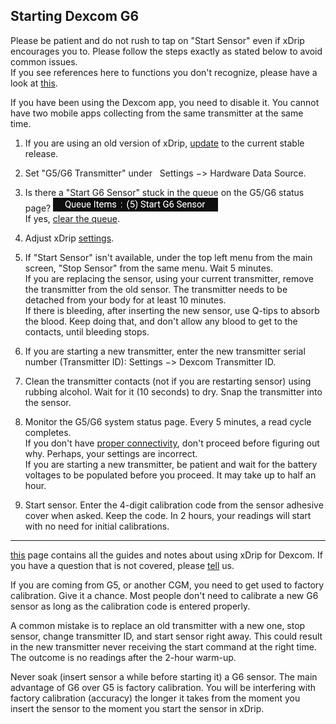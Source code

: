 ## Starting Dexcom G6  
  
Please be patient and do not rush to tap on "Start Sensor" even if xDrip encourages you to.  Please follow the steps exactly as stated below to avoid common issues.  
If you see references here to functions you don't recognize, please have a look at [this](./Dexcom-Basics.md).  
  
If you have been using the Dexcom app, you need to disable it.  You cannot have two mobile apps collecting from the same transmitter at the same time.  
  
1.  If you are using an old version of xDrip, [update](./Updates.md) to the current stable release.  

2.  Set "G5/G6 Transmitter" under &nbsp; Settings &#8722;> Hardware Data Source.  

3. Is there a "Start G6 Sensor" stuck in the queue on the G5/G6 status page?
![](./images/queue-stuck.png)  
If yes, [clear the queue](./Clear-queue.md).  

4.  Adjust xDrip [settings](./G6-Recommended-Settings.md).  

5.  If "Start Sensor" isn't available, under the top left menu from the main screen, "Stop Sensor" from the same menu.  Wait 5 minutes.    
If you are replacing the sensor, using your current transmitter, remove the transmitter from the old sensor.  The transmitter needs to be detached from your body for at least 10 minutes.  
If there is bleeding, after inserting the new sensor, use Q-tips to absorb the blood.  Keep doing that, and don't allow any blood to get to the contacts, until bleeding stops.  

6.  If you are starting a new transmitter, enter the new transmitter serial number (Transmitter ID): Settings &#8722;> Dexcom Transmitter ID.     

7.  Clean the transmitter contacts (not if you are restarting sensor) using rubbing alcohol.  Wait for it (10 seconds) to dry.  Snap the transmitter into the sensor.  

8.  Monitor the G5/G6 system status page. Every 5 minutes, a read cycle completes.  
If you don't have [proper connectivity](./Proper-connectivity.md), don't proceed before figuring out why. Perhaps, your settings are incorrect.  
If you are starting a new transmitter, be patient and wait for the battery voltages to be populated before you proceed.  It may take up to half an hour.    

9.  Start sensor.  Enter the 4-digit calibration code from the sensor adhesive cover when asked. Keep the code. In 2 hours, your readings will start with no need for initial calibrations.  

---  
 
 [this](./Dexcom_page.md) page contains all the guides and notes about using xDrip for Dexcom.  If you have a question that is not covered, please [tell](./Contact.md) us.  
 
 If you are coming from G5, or another CGM, you need to get used to factory calibration.  Give it a chance.  Most people don't need to calibrate a new G6 sensor as long as the calibration code is entered properly.  
 
A common mistake is to replace an old transmitter with a new one, stop sensor, change transmitter ID, and start sensor right away. This could result in the new transmitter never receiving the start command at the right time. The outcome is no readings after the 2-hour warm-up.  
  
Never soak (insert sensor a while before starting it) a G6 sensor. The main advantage of G6 over G5 is factory calibration. You will be interfering with factory calibration (accuracy) the longer it takes from the moment you insert the sensor to the moment you start the sensor in xDrip.  
